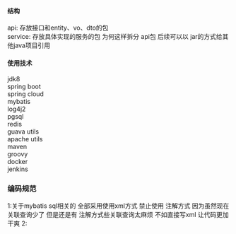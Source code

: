 #### 结构
api: 存放接口和entity、vo、dto的包     
service: 存放具体实现的服务的包
为何这样拆分  api包 后续可以以 jar的方式给其他java项目引用   
#### 使用技术
jdk8  
spring boot   
spring cloud   
mybatis  
log4j2  
pgsql   
redis   
guava utils  
apache utils  
maven   
groovy   
docker  
jenkins  

### 编码规范
1:关于mybatis sql相关的
全部采用使用xml方式 禁止使用 注解方式 
因为虽然现在关联查询少了 但是还是有 注解方式些关联查询太麻烦 不如直接写xml 让代码更加干爽 
2:
